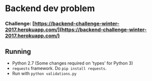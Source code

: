 # Backend dev problem

### Challenge: [https://backend-challenge-winter-2017.herokuapp.com/](https://backend-challenge-winter-2017.herokuapp.com/)


## Running

- Python 2.7 (Some changes required on 'types' for Python 3)
- `requests` framework. Do `pip install requests`.
- Run with `python validations.py`

